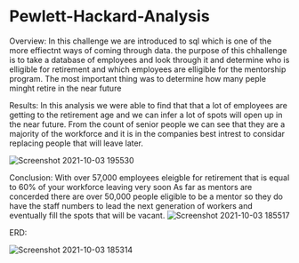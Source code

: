 # Pewlett-Hackard-Analysis
Overview:
In this challenge we are introduced to sql which is one of the more effiectnt ways of coming through data. the purpose
 of this chhallenge is to take a database of employees and look through it and determine who is elligible for retirement
 and which employees are elligible for the mentorship program. The most important thing was to determine how many peple minght retire
 in the near future
 
 Results:
 In this analysis we were able to find that that a lot of employees are getting to the retirement age and we can infer a 
 lot of spots will open up in the near future. From the count of senior people we can see that they are a majority of the workforce
 and it is in the companies best intrest to considar replacing people that will leave later.
 
 
 ![Screenshot 2021-10-03 195530](https://user-images.githubusercontent.com/25463509/135777740-917763d3-ec7c-4e27-a7eb-82f4bb293340.png)

 
 Conclusion:
 With over 57,000 employees eleigble for retirement that is equal to 60% of your workforce leaving very soon
 As far as mentors are concerded there are over 50,000 people eligible to be a mentor so they do have the staff numbers
 to lead the next generation of workers and eventually fill the spots that will be vacant.
 ![Screenshot 2021-10-03 185517](https://user-images.githubusercontent.com/25463509/135775812-5f4452c4-8153-4f2c-bc92-91bb1db66d43.png)

 ERD:
 
 
 ![Screenshot 2021-10-03 185314](https://user-images.githubusercontent.com/25463509/135775642-cfa94db0-c8e9-48b2-9bd0-a849847432bf.png)


